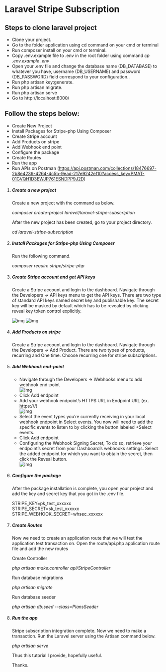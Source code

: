 <p align="center"><h1>Laravel Stripe Subscription</h1></p>

## Steps to clone laravel project

- Clone your project.
- Go to the folder application using cd command on your cmd or terminal
- Run composer install on your cmd or terminal.
- Copy .env.example file to .env in the root folder using command <i> cp .env.example .env </i>
- Open your .env file and change the database name (DB_DATABASE) to whatever you have, username (DB_USERNAME) and password (DB_PASSWORD) field correspond to your configuration..
- Run php artisan key:generate.
- Run php artisan migrate.
- Run php artisan serve
- Go to http://localhost:8000/

## Follow the steps below:

- Create New Project
- Install Packages for Stripe-php Using Composer
- Create Stripe account
- Add Products on stripe
- Add Webhook end point
- Configure the package
- Create Routes
- Run the app
- Run APIs on Postman (https://api.postman.com/collections/18476697-2b8e4239-4264-4c5b-9ead-217e9242ef10?access_key=PMAT-01GVQH1D3EWJP761ESNDPP9J2D)

<ol>
    <li><h5>Create a new project</h5></li>
        <p>Create a new project with the command as below.</p>
        <p><i>composer create-project laravel/laravel-stripe-subscription</i></p>
        <p>After the new project has been created, go to your project directory.</p>
        <p><i>cd laravel-stripe-subscription</i></p>
    <li><h5>Install Packages for Stripe-php Using Composer</h5></li>
        <p>Run the following command.</p>
        <p><i>composer require stripe/stripe-php</i></p>
    <li><h5>Create Stripe account and get API keys</h5></li>
        <p>Create a Stripe account and login to the dashboard. Navigate through the Developers -> API keys menu to get the API keys. There are two type of standard API keys named secret key and publishable key. The secret key will be masked by default which has to be revealed by clicking reveal key token control explicitly.</p>
        <img src="https://media.stripe.com/6050469652bc9a2aa6ea39ef25bd4980a723ad2a.png" alt="img" >
        <img src="https://techsolutionstuff.com/adminTheme/assets/img/stripe_payment_gateway_api_key.png" alt="img">
    <li><h5>Add Products on stripe</h5></li>
        <p>Create a Stripe account and login to the dashboard. Navigate through the Developers -> Add Product. There are two types of products, recurring and One time. Choose recurring one for stripe subscriptions.</p>
    <li><h5>Add Webhook end-point</h5></li>
        <ul>
            <li>Navigate through the Developers -> Webhooks menu to add webhook end-point</li>
                <img src="https://cdn.wpsimplepay.com/wp-content/uploads/2022/12/wp-simple-pay-add-endpoint-1536x994.png" alt="img" >
            <li>Click Add endpoint</li>
            <li>Add your webhook endpoint’s HTTPS URL in Endpoint URL (ex. https://<your-website>/<your-webhook-endpoint>)</li>
                <img src="https://cdn.wpsimplepay.com/wp-content/uploads/2022/12/wp-simple-pay-add-endpoint-settings-1536x1308.png" alt="img">
            <li>Select the event types you’re currently receiving in your local webhook endpoint in Select events. You now will need to add the specific events to listen to by clicking the button labeled +Select events.</li>
            <li>Click Add endpoint</li>
            <li>Configuring the Webhook Signing Secret, To do so, retrieve your endpoint’s secret from your Dashboard’s webhooks settings. Select the added endpoint for which you want to obtain the secret, then click the Reveal button.</li>
                <img src="https://cdn.wpsimplepay.com/wp-content/uploads/2022/12/stripe-reveal-secret-1536x324.png" alt="img">
        </ul>
    <li><h5>Configure the package</h5></li>
        <p>After the package installation is complete, you open your project and add the key and secret key that you got in the .env file.</p>
        <p>
        STRIPE_KEY=pk_test_xxxxxx<br>
        STRIPE_SECRET=sk_test_xxxxxx<br>
        STRIPE_WEBHOOK_SECRET=whsec_xxxxxx
        </p>
    <li><h5>Create Routes</h5></li>
        <p>Now we need to create an application route that we will test the application test transaction on. Open the route/api.php application route file and add the new routes</p>
        <p>Create Controller</p>
        <p><i>php artisan make:controller api/StripeController</i></p>
        <p>Run database migrations</p>
        <p><i>php artisan migrate</i></p>
        <p>Run database seeder</p>
        <p><i>php artisan db:seed --class=PlansSeeder</i></p>
    <li><h5>Run the app</h5></li>
        <p>Stripe subscription integration complete. Now we need to make a transaction. Run the Laravel server using the Artisan command below.</p>
        <p><i>php artisan serve</i></p>
    <p>Thus this tutorial I provide, hopefully useful.</p>
    <p>Thanks.</p>  
</ol>


